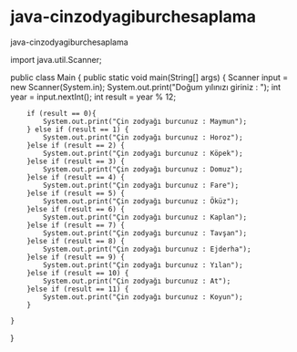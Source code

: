 # java-cinzodyagiburchesaplama
java-cinzodyagiburchesaplama

import java.util.Scanner;

public class Main {
    public static void main(String[] args) {
        Scanner input = new Scanner(System.in);
        System.out.print("Doğum yılınızı giriniz : ");
        int year = input.nextInt();
        int result = year % 12;

        if (result == 0){
            System.out.print("Çin zodyağı burcunuz : Maymun");
        } else if (result == 1) {
            System.out.print("Çin zodyağı burcunuz : Horoz");
        }else if (result == 2) {
            System.out.print("Çin zodyağı burcunuz : Köpek");
        }else if (result == 3) {
            System.out.print("Çin zodyağı burcunuz : Domuz");
        }else if (result == 4) {
            System.out.print("Çin zodyağı burcunuz : Fare");
        }else if (result == 5) {
            System.out.print("Çin zodyağı burcunuz : Öküz");
        }else if (result == 6) {
            System.out.print("Çin zodyağı burcunuz : Kaplan");
        }else if (result == 7) {
            System.out.print("Çin zodyağı burcunuz : Tavşan");
        }else if (result == 8) {
            System.out.print("Çin zodyağı burcunuz : Ejderha");
        }else if (result == 9) {
            System.out.print("Çin zodyağı burcunuz : Yılan");
        }else if (result == 10) {
            System.out.print("Çin zodyağı burcunuz : At");
        }else if (result == 11) {
            System.out.print("Çin zodyağı burcunuz : Koyun");
        }

    }
}
